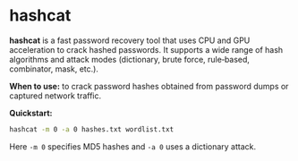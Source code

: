 # hashcat

**hashcat** is a fast password recovery tool that uses CPU and GPU acceleration to crack hashed passwords.  It supports a wide range of hash algorithms and attack modes (dictionary, brute force, rule‑based, combinator, mask, etc.).

**When to use:** to crack password hashes obtained from password dumps or captured network traffic.

**Quickstart:**

```bash
hashcat -m 0 -a 0 hashes.txt wordlist.txt
```

Here `-m 0` specifies MD5 hashes and `-a 0` uses a dictionary attack.
